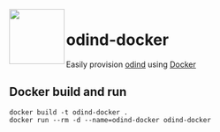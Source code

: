<img align="left" width="100" height="100" src="https://odinblockchain.org/wp-content/uploads/2018/07/800px-black-circle-logo-with-text.png">

# odind-docker

Easily provision [odind](https://odinblockchain.org/) using [Docker](https://www.docker.com/)


## Docker build and run
```
docker build -t odind-docker .
docker run --rm -d --name=odind-docker odind-docker
```
